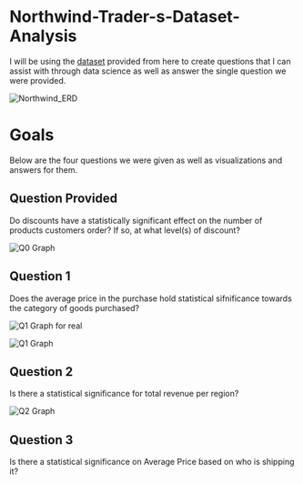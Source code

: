 # Northwind-Trader-s-Dataset-Analysis

I will be using the [dataset](https://relational.fit.cvut.cz/dataset/Northwind) provided from here to create questions that I can assist with through data science as well as answer the single question we were provided.

![Northwind_ERD](https://user-images.githubusercontent.com/48660919/69501810-811a5c00-0ed6-11ea-977d-b27c8ffce809.png)

# Goals

Below are the four questions we were given as well as visualizations and answers for them.

## Question Provided

Do discounts have a statistically significant effect on the number of products customers order? If so, at what level(s) of discount?

![Q0 Graph](https://user-images.githubusercontent.com/48660919/69501809-7e1f6b80-0ed6-11ea-9926-f9d2c1dac2db.PNG)


## Question 1

Does the average price in the purchase hold statistical sifnificance towards the category of goods purchased?

![Q1 Graph for real](https://user-images.githubusercontent.com/48660919/69501812-84154c80-0ed6-11ea-863b-ab86c33d3ef8.PNG)


![Q1 Graph](https://user-images.githubusercontent.com/48660919/69501813-84154c80-0ed6-11ea-8486-fe12187d8825.PNG)



## Question 2

Is there a statistical significance for total revenue per region?

![Q2 Graph](https://user-images.githubusercontent.com/48660919/69501814-84154c80-0ed6-11ea-999a-e1a14ffecfb6.PNG)


## Question 3

Is there a statistical significance on Average Price based on who is shipping it?
